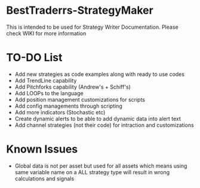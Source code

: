 # BestTraderrs-StrategyMaker
This is intended to be used for Strategy Writer Documentation. Please check WIKI for more information
# TO-DO List
- Add new strategies as code examples along with ready to use codes
- Add TrendLine capability
- Add Pitchforks capability (Andrew's + Schiff's)
- Add LOOPs to the language
- Add position management customizations for scripts
- Add config managements through scripting
- Add more indicators (Stochastic etc)
- Create dynamic alerts to be able to add dynamic data into alert text
- Add channel strategies (not their code) for intraction and customizations


# Known Issues
- Global data is not per asset but used for all assets which means using same variable name on a ALL strategy type will result in wrong calculations and signals
